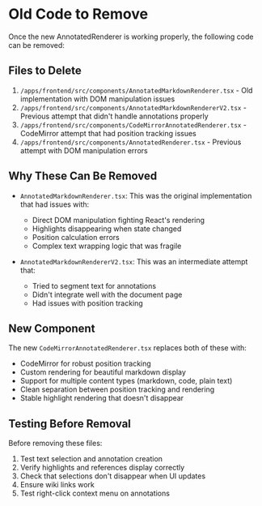 # Old Code to Remove

Once the new AnnotatedRenderer is working properly, the following code can be removed:

## Files to Delete

1. `/apps/frontend/src/components/AnnotatedMarkdownRenderer.tsx` - Old implementation with DOM manipulation issues
2. `/apps/frontend/src/components/AnnotatedMarkdownRendererV2.tsx` - Previous attempt that didn't handle annotations properly
3. `/apps/frontend/src/components/CodeMirrorAnnotatedRenderer.tsx` - CodeMirror attempt that had position tracking issues
4. `/apps/frontend/src/components/AnnotatedRenderer.tsx` - Previous attempt with DOM manipulation errors

## Why These Can Be Removed

- `AnnotatedMarkdownRenderer.tsx`: This was the original implementation that had issues with:
  - Direct DOM manipulation fighting React's rendering
  - Highlights disappearing when state changed
  - Position calculation errors
  - Complex text wrapping logic that was fragile

- `AnnotatedMarkdownRendererV2.tsx`: This was an intermediate attempt that:
  - Tried to segment text for annotations
  - Didn't integrate well with the document page
  - Had issues with position tracking

## New Component

The new `CodeMirrorAnnotatedRenderer.tsx` replaces both of these with:
- CodeMirror for robust position tracking
- Custom rendering for beautiful markdown display
- Support for multiple content types (markdown, code, plain text)
- Clean separation between position tracking and rendering
- Stable highlight rendering that doesn't disappear

## Testing Before Removal

Before removing these files:
1. Test text selection and annotation creation
2. Verify highlights and references display correctly
3. Check that selections don't disappear when UI updates
4. Ensure wiki links work
5. Test right-click context menu on annotations